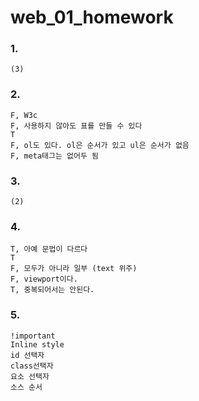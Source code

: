 # web_01_homework

### 1.

```
(3)
```



### 2. 

```
F, W3c
F, 사용하지 않아도 표를 만들 수 있다
T
F, ol도 있다. ol은 순서가 있고 ul은 순서가 없음 
F, meta태그는 없어두 됨
```



### 3. 

```
(2)
```



### 4.

```
T, 아예 문법이 다르다
T
F, 모두가 아니라 일부 (text 위주)
F, viewport이다.
T, 중복되어서는 안된다. 
```



### 5.

```
!important
Inline style
id 선택자
class선택자
요소 선택자
소스 순서 
```


